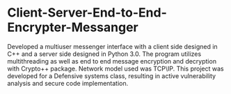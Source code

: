 # Client-Server-End-to-End-Encrypter-Messanger
Developed a multiuser messenger interface with a client side designed in C++ and a server side designed in Python 3.0. The program utilizes multithreading as well as end to end message encryption and decryption with Crypto++ package.  Network model used was TCP\IP. This project was developed for a Defensive systems class, resulting in active vulnerability analysis and secure code implementation.
